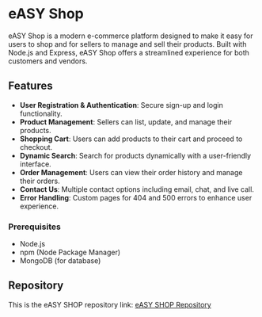 
# eASY Shop

eASY Shop is a modern e-commerce platform designed to make it easy for users to shop and for sellers to manage and sell their products. Built with Node.js and Express, eASY Shop offers a streamlined experience for both customers and vendors.

## Features

- **User Registration & Authentication**: Secure sign-up and login functionality.
- **Product Management**: Sellers can list, update, and manage their products.
- **Shopping Cart**: Users can add products to their cart and proceed to checkout.
- **Dynamic Search**: Search for products dynamically with a user-friendly interface.
- **Order Management**: Users can view their order history and manage their orders.
- **Contact Us**: Multiple contact options including email, chat, and live call.
- **Error Handling**: Custom pages for 404 and 500 errors to enhance user experience.

### Prerequisites

- Node.js
- npm (Node Package Manager)
- MongoDB (for database)

## Repository

This is the eASY SHOP repository link: [eASY SHOP Repository](https://github.com/Fairooz2150/eASY-SHOP)



